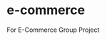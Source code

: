 # e-commerce

<!DOCTYPE html>
<html>
<!-- <title>Testing</title> -->
<body>
  
<p>For E-Commerce Group Project</p>

</body>
</html>
